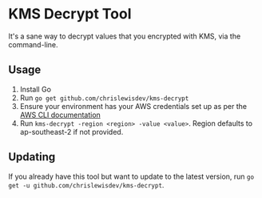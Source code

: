 # KMS Decrypt Tool

It's a sane way to decrypt values that you encrypted with KMS, via the command-line.

## Usage
1. Install Go
2. Run `go get github.com/chrislewisdev/kms-decrypt`
3. Ensure your environment has your AWS credentials set up as per the [AWS CLI documentation](https://docs.aws.amazon.com/cli/latest/userguide/cli-chap-getting-started.html)
4. Run `kms-decrypt -region <region> -value <value>`. Region defaults to ap-southeast-2 if not provided.

## Updating
If you already have this tool but want to update to the latest version, run `go get -u github.com/chrislewisdev/kms-decrypt`.